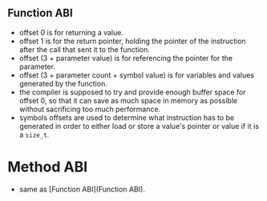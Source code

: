 ## Function ABI

* offset 0 is for returning a value.
* offset 1 is for the return pointer, holding the pointer of the instruction after the call that sent it to the function.
* offset (3 + parameter value) is for referencing the pointer for the parameter.
* offset (3 + parameter count + symbol value) is for variables and values generated by the function.
* the compiler is supposed to try and provide enough buffer space for offset 0, so that it can save as much space in memory as possible without sacrificing too much performance.
* symbols offsets are used to determine what instruction has to be generated in order to either load or store a value's pointer or value if it is a `size_t`.

# Method ABI

* same as [Function ABI](Function ABI).

